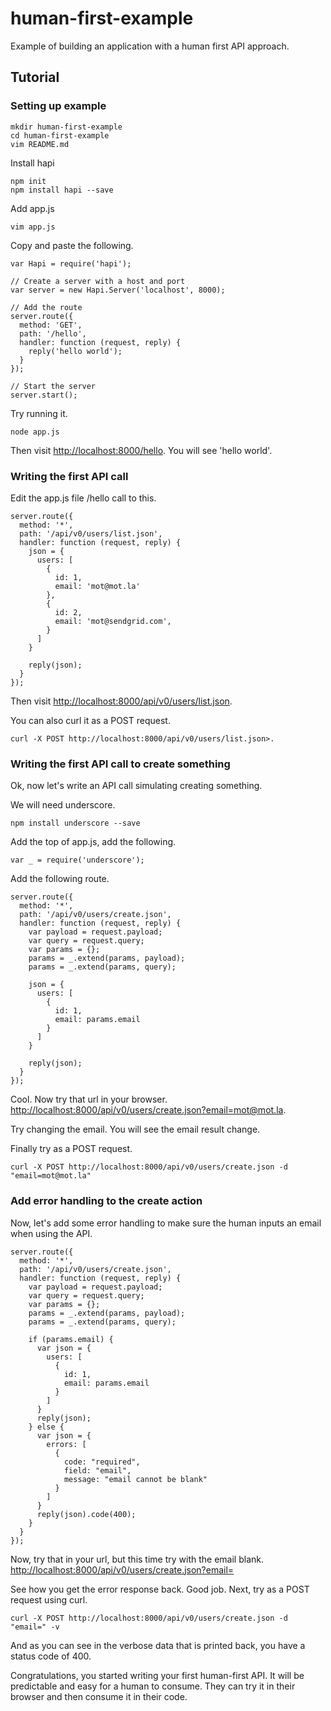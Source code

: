 # human-first-example

Example of building an application with a human first API approach.

## Tutorial

### Setting up example

```
mkdir human-first-example
cd human-first-example
vim README.md
```

Install hapi

```
npm init
npm install hapi --save
```

Add app.js

```
vim app.js
```

Copy and paste the following.

```
var Hapi = require('hapi');

// Create a server with a host and port
var server = new Hapi.Server('localhost', 8000);

// Add the route
server.route({
  method: 'GET',
  path: '/hello',
  handler: function (request, reply) {
    reply('hello world');
  }
});

// Start the server
server.start();
```

Try running it.

```
node app.js
```

Then visit <http://localhost:8000/hello>. You will see 'hello world'.

### Writing the first API call

Edit the app.js file /hello call to this.

```
server.route({
  method: '*',
  path: '/api/v0/users/list.json',
  handler: function (request, reply) {
    json = {
      users: [
        {
          id: 1,
          email: 'mot@mot.la'
        }, 
        {
          id: 2,
          email: 'mot@sendgrid.com',
        }
      ]
    }

    reply(json);
  }
});
```

Then visit <http://localhost:8000/api/v0/users/list.json>.

You can also curl it as a POST request.

```
curl -X POST http://localhost:8000/api/v0/users/list.json>.
```

### Writing the first API call to create something

Ok, now let's write an API call simulating creating something.

We will need underscore.

```
npm install underscore --save
```

Add the top of app.js, add the following.

```
var _ = require('underscore');
```

Add the following route.

```
server.route({
  method: '*',
  path: '/api/v0/users/create.json',
  handler: function (request, reply) {
    var payload = request.payload;
    var query = request.query;
    var params = {};
    params = _.extend(params, payload);
    params = _.extend(params, query);

    json = {
      users: [
        {
          id: 1,
          email: params.email
        }
      ]
    }

    reply(json);
  }
});
```

Cool. Now try that url in your browser. <http://localhost:8000/api/v0/users/create.json?email=mot@mot.la>.

Try changing the email. You will see the email result change.

Finally try as a POST request.

```
curl -X POST http://localhost:8000/api/v0/users/create.json -d "email=mot@mot.la"
```

### Add error handling to the create action

Now, let's add some error handling to make sure the human inputs an email when using the API.

```
server.route({
  method: '*',
  path: '/api/v0/users/create.json',
  handler: function (request, reply) {
    var payload = request.payload;
    var query = request.query;
    var params = {};
    params = _.extend(params, payload);
    params = _.extend(params, query);

    if (params.email) {
      var json = {
        users: [
          {
            id: 1,
            email: params.email
          }
        ]
      }
      reply(json);
    } else {
      var json = {
        errors: [
          {
            code: "required",
            field: "email",
            message: "email cannot be blank"
          }
        ]
      }
      reply(json).code(400);
    }
  }
});
```

Now, try that in your url, but this time try with the email blank. <http://localhost:8000/api/v0/users/create.json?email=>

See how you get the error response back. Good job. Next, try as a POST request using curl.


```
curl -X POST http://localhost:8000/api/v0/users/create.json -d "email=" -v
```

And as you can see in the verbose data that is printed back, you have a status code of 400.

Congratulations, you started writing your first human-first API. It will be predictable and easy for a human to consume. They can try it in their browser and then consume it in their code.


